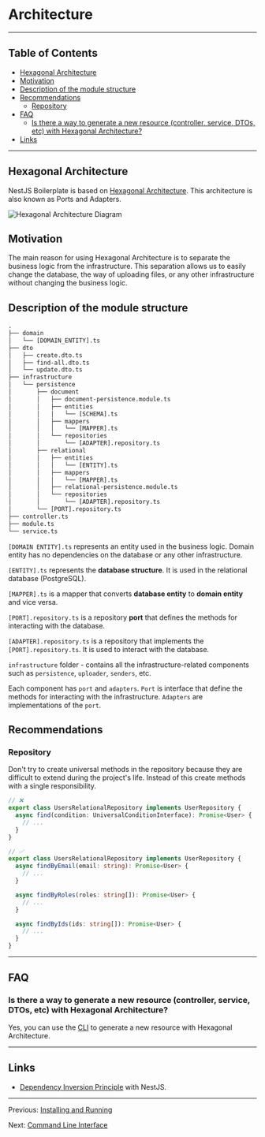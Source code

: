# Architecture

---

## Table of Contents <!-- omit in toc -->

- [Hexagonal Architecture](#hexagonal-architecture)
- [Motivation](#motivation)
- [Description of the module structure](#description-of-the-module-structure)
- [Recommendations](#recommendations)
  - [Repository](#repository)
- [FAQ](#faq)
  - [Is there a way to generate a new resource (controller, service, DTOs, etc) with Hexagonal Architecture?](#is-there-a-way-to-generate-a-new-resource-controller-service-dtos-etc-with-hexagonal-architecture)
- [Links](#links)

---

## Hexagonal Architecture

NestJS Boilerplate is based on [Hexagonal Architecture](<https://en.wikipedia.org/wiki/Hexagonal_architecture_(software)>). This architecture is also known as Ports and Adapters.

![Hexagonal Architecture Diagram](https://github.com/brocoders/nestjs-boilerplate/assets/6001723/6a6a763e-d1c9-43cc-910a-617cda3a71db)

## Motivation

The main reason for using Hexagonal Architecture is to separate the business logic from the infrastructure. This separation allows us to easily change the database, the way of uploading files, or any other infrastructure without changing the business logic.

## Description of the module structure

```txt
.
├── domain
│   └── [DOMAIN_ENTITY].ts
├── dto
│   ├── create.dto.ts
│   ├── find-all.dto.ts
│   └── update.dto.ts
├── infrastructure
│   └── persistence
│       ├── document
│       │   ├── document-persistence.module.ts
│       │   ├── entities
│       │   │   └── [SCHEMA].ts
│       │   ├── mappers
│       │   │   └── [MAPPER].ts
│       │   └── repositories
│       │       └── [ADAPTER].repository.ts
│       ├── relational
│       │   ├── entities
│       │   │   └── [ENTITY].ts
│       │   ├── mappers
│       │   │   └── [MAPPER].ts
│       │   ├── relational-persistence.module.ts
│       │   └── repositories
│       │       └── [ADAPTER].repository.ts
│       └── [PORT].repository.ts
├── controller.ts
├── module.ts
└── service.ts
```

`[DOMAIN ENTITY].ts` represents an entity used in the business logic. Domain entity has no dependencies on the database or any other infrastructure.

`[ENTITY].ts` represents the **database structure**. It is used in the relational database (PostgreSQL).

`[MAPPER].ts` is a mapper that converts **database entity** to **domain entity** and vice versa.

`[PORT].repository.ts` is a repository **port** that defines the methods for interacting with the database.

`[ADAPTER].repository.ts` is a repository that implements the `[PORT].repository.ts`. It is used to interact with the database.

`infrastructure` folder - contains all the infrastructure-related components such as `persistence`, `uploader`, `senders`, etc.

Each component has `port` and `adapters`. `Port` is interface that define the methods for interacting with the infrastructure. `Adapters` are implementations of the `port`.

## Recommendations

### Repository

Don't try to create universal methods in the repository because they are difficult to extend during the project's life. Instead of this create methods with a single responsibility.

```typescript
// ❌
export class UsersRelationalRepository implements UserRepository {
  async find(condition: UniversalConditionInterface): Promise<User> {
    // ...
  }
}

// ✅
export class UsersRelationalRepository implements UserRepository {
  async findByEmail(email: string): Promise<User> {
    // ...
  }

  async findByRoles(roles: string[]): Promise<User> {
    // ...
  }

  async findByIds(ids: string[]): Promise<User> {
    // ...
  }
}
```

---

## FAQ

### Is there a way to generate a new resource (controller, service, DTOs, etc) with Hexagonal Architecture?

Yes, you can use the [CLI](cli.md) to generate a new resource with Hexagonal Architecture.

---

## Links

- [Dependency Inversion Principle](https://trilon.io/blog/dependency-inversion-principle) with NestJS.

---

Previous: [Installing and Running](installing-and-running.md)

Next: [Command Line Interface](cli.md)
